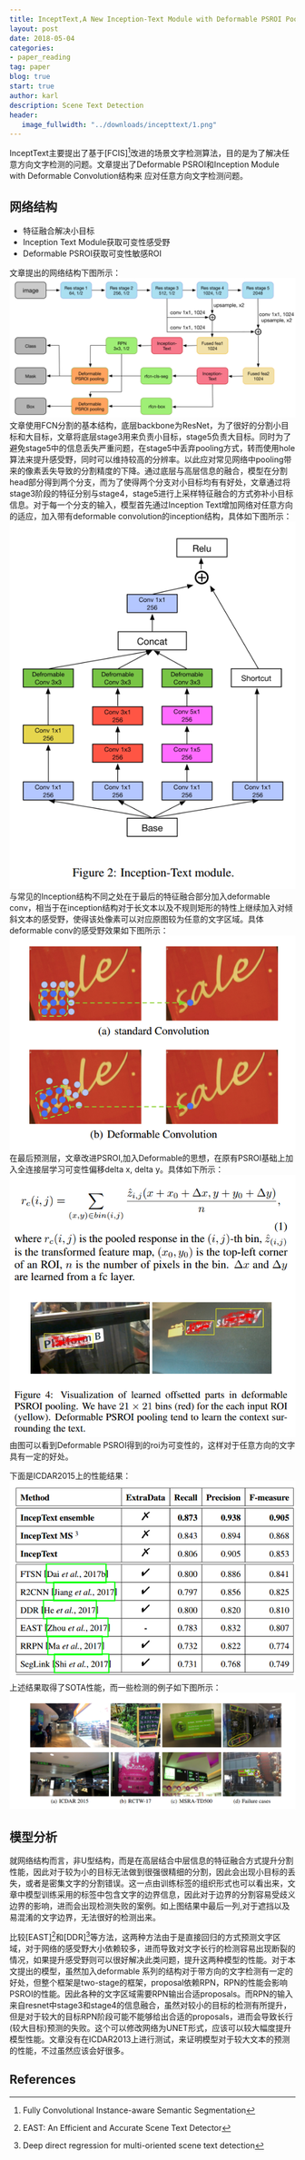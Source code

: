```yaml
---
title: InceptText,A New Inception-Text Module with Deformable PSROI Pooling for Multi-Oriented Scene Text Detection
layout: post
date: 2018-05-04
categories: 
- paper_reading
tag: paper
blog: true
start: true
author: karl
description: Scene Text Detection
header:
   image_fullwidth: "../downloads/incepttext/1.png"
---  
```


InceptText主要提出了基于[FCIS][^1]改进的场景文字检测算法，目的是为了解决任意方向文字检测的问题。文章提出了Deformable PSROI和Inception Module with Deformable Convolution结构来
应对任意方向文字检测问题。

## 网络结构 
- 特征融合解决小目标  
- Inception Text Module获取可变性感受野  
- Deformable PSROI获取可变性敏感ROI  

文章提出的网络结构下图所示：  
![img](../downloads/incepttext/1.png)
文章使用FCN分割的基本结构，底层backbone为ResNet，为了很好的分割小目标和大目标，文章将底层stage3用来负责小目标，stage5负责大目标。同时为了避免stage5中的信息丢失严重问题，在stage5中丢弃pooling方式，转而使用hole算法来提升感受野，同时可以维持较高的分辨率。以此应对常见网络中pooling带来的像素丢失导致的分割精度的下降。通过底层与高层信息的融合，模型在分割head部分得到两个分支，而为了使得两个分支对小目标均有有好处，文章通过将stage3阶段的特征分别与stage4，stage5进行上采样特征融合的方式弥补小目标信息。对于每一个分支的输入，模型首先通过Inception Text增加网络对任意方向的适应，加入带有deformable convolution的inception结构，具体如下图所示：  
![img](../downloads/incepttext/2.png)  
与常见的Inception结构不同之处在于最后的特征融合部分加入deformable conv，相当于在inception结构对于长文本以及不规则矩形的特性上继续加入对倾斜文本的感受野，使得该处像素可以对应原图较为任意的文字区域。具体deformable conv的感受野效果如下图所示：  
![img](../downloads/incepttext/3.png)   
在最后预测层，文章改进PSROI,加入Deformable的思想，在原有PSROI基础上加入全连接层学习可变性偏移delta x, delta y。具体如下所示：  
![img](../downloads/incepttext/4.png) 
由图可以看到Deformable PSROI得到的roi为可变性的，这样对于任意方向的文字具有一定的好处。  

下面是ICDAR2015上的性能结果：  
![img](../downloads/incepttext/5.png) 
上述结果取得了SOTA性能，而一些检测的例子如下图所示：  
![img](../downloads/incepttext/6.png) 

## 模型分析  

就网络结构而言，非U型结构，而是在高层结合中层信息的特征融合方式提升分割性能，因此对于较为小的目标无法做到很强很精细的分割，因此会出现小目标的丢失，或者是密集文字的分割错误。这一点由训练标签的组织形式也可以看出来，文章中模型训练采用的标签中包含文字的边界信息，因此对于边界的分割容易受歧义边界的影响，进而会出现检测失败的案例。如上图结果中最后一列,对于遮挡以及易混淆的文字边界，无法很好的检测出来。  

比较[EAST][^2]和[DDR][^3]等方法，这两种方法由于是直接回归的方式预测文字区域，对于网络的感受野大小依赖较多，进而导致对文字长行的检测容易出现断裂的情况，如果提升感受野则可以很好解决此类问题，提升这两种模型的性能。对于本文提出的模型，虽然加入deformable 系列的结构对于带方向的文字检测有一定的好处，但整个框架是two-stage的框架，proposal依赖RPN，RPN的性能会影响PSROI的性能。因此各种的文字区域需要RPN输出合适proposals。而RPN的输入来自resnet中stage3和stage4的信息融合，虽然对较小的目标的检测有所提升，但是对于较大的目标RPN阶段可能不能够给出合适的proposals，进而会导致长行(较大目标)预测的失败。这个可以修改网络为UNET形式，应该可以较大幅度提升模型性能。文章没有在ICDAR2013上进行测试，来证明模型对于较大文本的预测的性能，不过虽然应该会好很多。

## References  
[^1]: Fully Convolutional Instance-aware Semantic Segmentation  
[^2]: EAST: An Efficient and Accurate Scene Text Detector  
[^3]: Deep direct regression for multi-oriented scene text detection